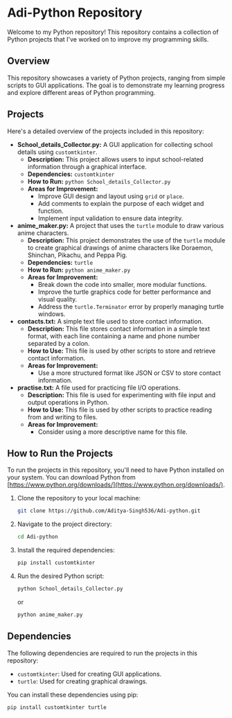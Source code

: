 # Adi-Python Repository

Welcome to my Python repository! This repository contains a collection of Python projects that I've worked on to improve my programming skills.

## Overview

This repository showcases a variety of Python projects, ranging from simple scripts to GUI applications. The goal is to demonstrate my learning progress and explore different areas of Python programming.

## Projects

Here's a detailed overview of the projects included in this repository:

*   **School\_details\_Collector.py:** A GUI application for collecting school details using `customtkinter`.
    *   **Description:** This project allows users to input school-related information through a graphical interface.
    *   **Dependencies:** `customtkinter`
    *   **How to Run:** `python School_details_Collector.py`
    *   **Areas for Improvement:**
        *   Improve GUI design and layout using `grid` or `place`.
        *   Add comments to explain the purpose of each widget and function.
        *   Implement input validation to ensure data integrity.
*   **anime\_maker.py:** A project that uses the `turtle` module to draw various anime characters.
    *   **Description:** This project demonstrates the use of the `turtle` module to create graphical drawings of anime characters like Doraemon, Shinchan, Pikachu, and Peppa Pig.
    *   **Dependencies:** `turtle`
    *   **How to Run:** `python anime_maker.py`
    *   **Areas for Improvement:**
        *   Break down the code into smaller, more modular functions.
        *   Improve the turtle graphics code for better performance and visual quality.
        *   Address the `turtle.Terminator` error by properly managing turtle windows.
*   **contacts.txt:** A simple text file used to store contact information.
    *   **Description:** This file stores contact information in a simple text format, with each line containing a name and phone number separated by a colon.
    *   **How to Use:** This file is used by other scripts to store and retrieve contact information.
    *   **Areas for Improvement:**
        *   Use a more structured format like JSON or CSV to store contact information.
*   **practise.txt:** A file used for practicing file I/O operations.
    *   **Description:** This file is used for experimenting with file input and output operations in Python.
    *   **How to Use:** This file is used by other scripts to practice reading from and writing to files.
    *   **Areas for Improvement:**
        *   Consider using a more descriptive name for this file.

## How to Run the Projects

To run the projects in this repository, you'll need to have Python installed on your system. You can download Python from [https://www.python.org/downloads/](https://www.python.org/downloads/).

1.  Clone the repository to your local machine:

    ```bash
    git clone https://github.com/Aditya-Singh536/Adi-python.git
    ```

2.  Navigate to the project directory:

    ```bash
    cd Adi-python
    ```

3.  Install the required dependencies:

    ```bash
    pip install customtkinter
    ```

4.  Run the desired Python script:

    ```bash
    python School_details_Collector.py
    ```

    or

    ```bash
    python anime_maker.py
    ```

## Dependencies

The following dependencies are required to run the projects in this repository:

*   `customtkinter`: Used for creating GUI applications.
*   `turtle`: Used for creating graphical drawings.

You can install these dependencies using pip:

```bash
pip install customtkinter turtle
